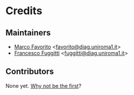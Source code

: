 # Credits

## Maintainers

* [Marco Favorito](https://github.com/marcofavorito) <[favorito@diag.uniroma1.it](mailto:favorito@diag.uniroma1.it)>
* [Francesco Fuggitti](https://github.com/francescofuggitti) <[fuggitti@diag.uniroma1.it](mailto:fuggitti@diag.uniroma1.it)>

## Contributors

None yet. [Why not be the first](./contributing.md)? 
